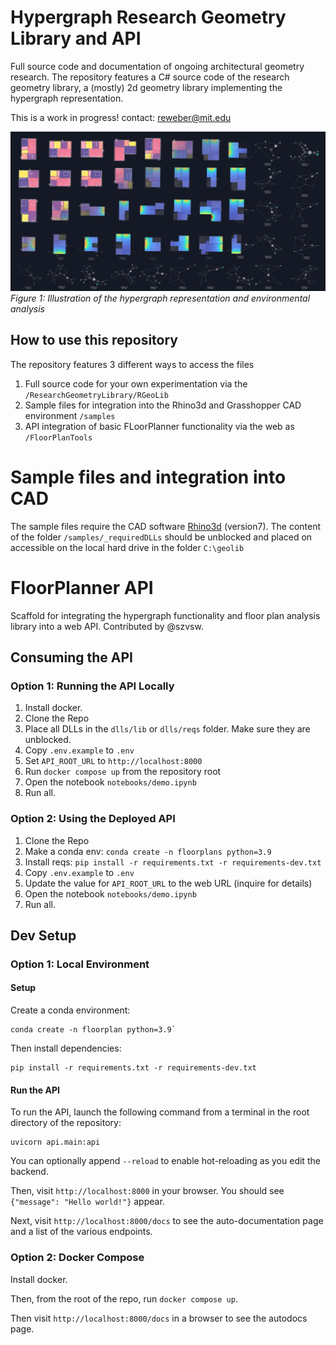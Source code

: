 # Hypergraph Research Geometry Library and API

Full source code and documentation of ongoing architectural geometry research. The repository features a C# source code of the research geometry library, a (mostly) 2d geometry library implementing the hypergraph representation. 

This is a work in progress! 
contact: reweber@mit.edu

![Hypergraph overview](img/weber2024_hypergraph_collage.jpg)
*Figure 1: Illustration of the hypergraph representation and environmental analysis*

## How to use this repository

The repository features 3 different ways to access the files 
1. Full source code for your own experimentation via the `/ResearchGeometryLibrary/RGeoLib`
2. Sample files for integration into the Rhino3d and Grasshopper CAD environment `/samples`
3. API integration of basic FLoorPlanner functionality via the web as `/FloorPlanTools`

# Sample files and integration into CAD

The sample files require the CAD software [Rhino3d](https://rhino3d.com/ "Optional title") (version7). The content of the folder `/samples/_requiredDLLs` should be unblocked and placed on accessible on the local hard drive in the folder `C:\geolib`

# FloorPlanner API

Scaffold for integrating the hypergraph functionality and floor plan analysis library into a web API. Contributed by @szvsw.

## Consuming the API

### Option 1: Running the API Locally

1. Install docker.
1. Clone the Repo
1. Place all DLLs in the `dlls/lib` or `dlls/reqs` folder.  Make sure they are unblocked.
2. Copy `.env.example` to `.env`
3. Set `API_ROOT_URL` to `http://localhost:8000`
3. Run `docker compose up` from the repository root
4. Open the notebook `notebooks/demo.ipynb`
5. Run all.

### Option 2: Using the Deployed API

1. Clone the Repo
1. Make a conda env: `conda create -n floorplans python=3.9`
1. Install reqs: `pip install -r requirements.txt -r requirements-dev.txt`
2. Copy `.env.example` to `.env`
3. Update the value for `API_ROOT_URL` to the web URL (inquire for details)
4. Open the notebook `notebooks/demo.ipynb`
5. Run all.


## Dev Setup

### Option 1: Local Environment

#### Setup

Create a conda environment:

```
conda create -n floorplan python=3.9`
```

Then install dependencies:

```
pip install -r requirements.txt -r requirements-dev.txt
```

#### Run the API

To run the API, launch the following command from a terminal in the root directory of the repository:

```
uvicorn api.main:api
```

You can optionally append `--reload` to enable hot-reloading as you edit the backend.

Then, visit `http://localhost:8000` in your browser.  You should see `{"message": "Hello world!"}` appear.

Next, visit `http://localhost:8000/docs` to see the auto-documentation page and a list of the various endpoints.  

### Option 2: Docker Compose

Install docker.

Then, from the root of the repo, run `docker compose up`.

Then visit `http://localhost:8000/docs` in a browser to see the autodocs page.





